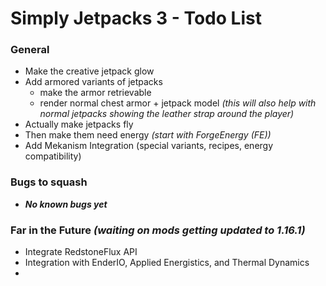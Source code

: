 # Simply Jetpacks 3 - Todo List

### General
- Make the creative jetpack glow 
- Add armored variants of jetpacks
    - make the armor retrievable 
    - render normal chest armor + jetpack model _(this will also help with normal jetpacks showing the leather strap around the player)_
- Actually make jetpacks fly
- Then make them need energy _(start with ForgeEnergy (FE))_
- Add Mekanism Integration (special variants, recipes, energy compatibility)


### Bugs to squash
- **_No known bugs yet_**

### Far in the Future _(waiting on mods getting updated to 1.16.1)_
- Integrate RedstoneFlux API
- Integration with EnderIO, Applied Energistics, and Thermal Dynamics
- 